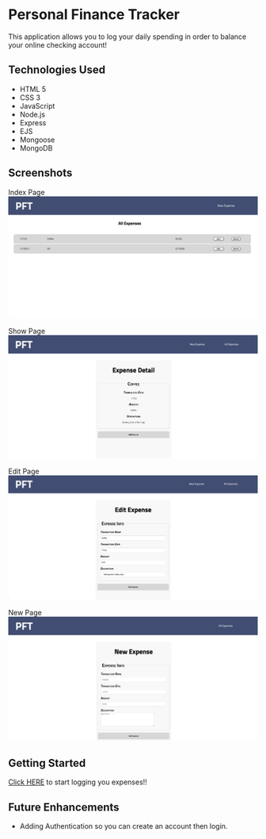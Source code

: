 # Personal Finance Tracker

This application allows you to log your daily spending in order to balance your online checking account! 


## Technologies Used

* HTML 5
* CSS 3
* JavaScript
* Node.js
* Express
* EJS
* Mongoose
* MongoDB


## Screenshots 

Index Page
![](pictures/Index%20Page.png)

Show Page
![](pictures/Show%20Page.png)

Edit Page
![](pictures/Edit%20Page.png)

New Page
![](pictures/New%20Page.png)




## Getting Started

[Click HERE](https://personal-finance-tracker-059.herokuapp.com/expenses) to start logging you expenses!!


## Future Enhancements

* Adding Authentication so you can create an account then login.
